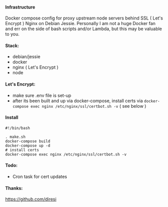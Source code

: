 #### Infrastructure

Docker compose config for proxy upstream node servers behind SSL ( Let's Encrypt ) Nginx on Debian Jessie. Personally I am not a huge Docker fan and err on the side of bash scripts and/or Lambda, but this may be valuable to you.

#### Stack:
* debian/jessie
* docker
* nginx ( Let's Encrypt )
* node


#### Let's Encrypt:
* make sure .env file is set-up
* after its been built and up via docker-compose, install certs via `docker-compose exec nginx /etc/nginx/ssl/certbot.sh -v` ( see below )


#### Install
```
#!/bin/bash

. make.sh
docker-compose build
docker-compose up -d
# install certs
docker-compose exec nginx /etc/nginx/ssl/certbot.sh -v
```

#### Todo:
* Cron task for cert updates


#### Thanks:
https://github.com/diresi
